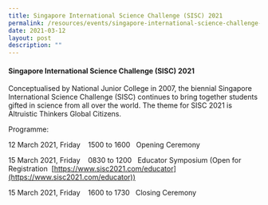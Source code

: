 ```yaml
---
title: Singapore International Science Challenge (SISC) 2021
permalink: /resources/events/singapore-international-science-challenge-2021/
date: 2021-03-12
layout: post
description: ""
---
```

#### Singapore International Science Challenge (SISC) 2021

Conceptualised by National Junior College in 2007, the biennial Singapore International Science Challenge (SISC) continues to bring together students gifted in science from all over the world. The theme for SISC 2021 is Altruistic Thinkers Global Citizens.

Programme:

12 March 2021, Friday    1500 to 1600   Opening Ceremony

15 March 2021, Friday    0830 to 1200   Educator Symposium (Open for Registration  [https://www.sisc2021.com/educator](https://www.sisc2021.com/educator))

15 March 2021, Friday    1600 to 1730   Closing Ceremony